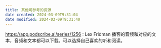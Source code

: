 ```yaml
---
title: 其他可参考的资源
date created: 2024-03-09T9:31:04
date modified: 2024-03-09T9:31:40
---
```



https://app.podscribe.ai/series/1256 : Lex Fridman 播客的音频和对应的文本，音频和文本都可以下载。可以选择自己喜欢的听和阅读。
